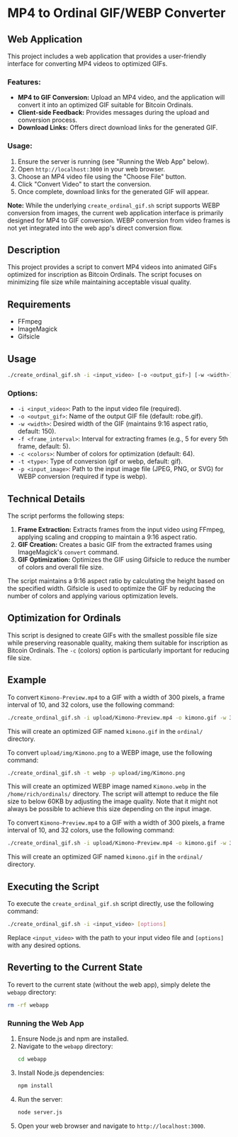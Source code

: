 # MP4 to Ordinal GIF/WEBP Converter

## Web Application

This project includes a web application that provides a user-friendly interface for converting MP4 videos to optimized GIFs.

### Features:
*   **MP4 to GIF Conversion:** Upload an MP4 video, and the application will convert it into an optimized GIF suitable for Bitcoin Ordinals.
*   **Client-side Feedback:** Provides messages during the upload and conversion process.
*   **Download Links:** Offers direct download links for the generated GIF.

### Usage:
1.  Ensure the server is running (see "Running the Web App" below).
2.  Open `http://localhost:3000` in your web browser.
3.  Choose an MP4 video file using the "Choose File" button.
4.  Click "Convert Video" to start the conversion.
5.  Once complete, download links for the generated GIF will appear.

**Note:** While the underlying `create_ordinal_gif.sh` script supports WEBP conversion from images, the current web application interface is primarily designed for MP4 to GIF conversion. WEBP conversion from video frames is not yet integrated into the web app's direct conversion flow.


## Description
This project provides a script to convert MP4 videos into animated GIFs optimized for inscription as Bitcoin Ordinals. The script focuses on minimizing file size while maintaining acceptable visual quality.

## Requirements
*   FFmpeg
*   ImageMagick
*   Gifsicle

## Usage
```bash
./create_ordinal_gif.sh -i <input_video> [-o <output_gif>] [-w <width>] [-f <frame_interval>] [-c <colors>]
```

### Options:
*   `-i <input_video>`: Path to the input video file (required).
*   `-o <output_gif>`: Name of the output GIF file (default: robe.gif).
*   `-w <width>`: Desired width of the GIF (maintains 9:16 aspect ratio, default: 150).
*   `-f <frame_interval>`: Interval for extracting frames (e.g., 5 for every 5th frame, default: 5).
*   `-c <colors>`: Number of colors for optimization (default: 64).
*   `-t <type>`: Type of conversion (gif or webp, default: gif).
*   `-p <input_image>`: Path to the input image file (JPEG, PNG, or SVG) for WEBP conversion (required if type is webp).

## Technical Details
The script performs the following steps:
1.  **Frame Extraction:** Extracts frames from the input video using FFmpeg, applying scaling and cropping to maintain a 9:16 aspect ratio.
2.  **GIF Creation:** Creates a basic GIF from the extracted frames using ImageMagick's `convert` command.
3.  **GIF Optimization:** Optimizes the GIF using Gifsicle to reduce the number of colors and overall file size.

The script maintains a 9:16 aspect ratio by calculating the height based on the specified width. Gifsicle is used to optimize the GIF by reducing the number of colors and applying various optimization levels.

## Optimization for Ordinals
This script is designed to create GIFs with the smallest possible file size while preserving reasonable quality, making them suitable for inscription as Bitcoin Ordinals. The `-c` (colors) option is particularly important for reducing file size.

## Example
To convert `Kimono-Preview.mp4` to a GIF with a width of 300 pixels, a frame interval of 10, and 32 colors, use the following command:
```bash
./create_ordinal_gif.sh -i upload/Kimono-Preview.mp4 -o kimono.gif -w 300 -f 10 -c 32
```
This will create an optimized GIF named `kimono.gif` in the `ordinal/` directory.

To convert `upload/img/Kimono.png` to a WEBP image, use the following command:
```bash
./create_ordinal_gif.sh -t webp -p upload/img/Kimono.png
```
This will create an optimized WEBP image named `Kimono.webp` in the `/home/rich/ordinals/` directory. The script will attempt to reduce the file size to below 60KB by adjusting the image quality. Note that it might not always be possible to achieve this size depending on the input image.

To convert `Kimono-Preview.mp4` to a GIF with a width of 300 pixels, a frame interval of 10, and 32 colors, use the following command:
```bash
./create_ordinal_gif.sh -i upload/Kimono-Preview.mp4 -o kimono.gif -w 300 -f 10 -c 32 -t gif
```
This will create an optimized GIF named `kimono.gif` in the `ordinal/` directory.

## Executing the Script

To execute the `create_ordinal_gif.sh` script directly, use the following command:

```bash
./create_ordinal_gif.sh -i <input_video> [options]
```

Replace `<input_video>` with the path to your input video file and `[options]` with any desired options.

## Reverting to the Current State

To revert to the current state (without the web app), simply delete the `webapp` directory:

```bash
rm -rf webapp
```

### Running the Web App

1.  Ensure Node.js and npm are installed.
2.  Navigate to the `webapp` directory:
    ```bash
    cd webapp
    ```
3.  Install Node.js dependencies:
    ```bash
    npm install
    ```
4.  Run the server:
    ```bash
    node server.js
    ```
5.  Open your web browser and navigate to `http://localhost:3000`.
